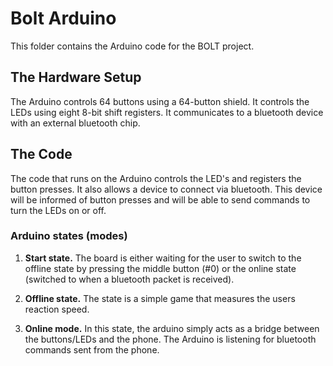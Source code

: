 # Bolt Arduino

This folder contains the Arduino code for the BOLT project.

## The Hardware Setup

The Arduino controls 64 buttons using a 64-button shield. It controls the LEDs using eight 8-bit shift registers. It communicates to a bluetooth device with an external bluetooth chip.

## The Code

The code that runs on the Arduino controls the LED's and registers the button presses. It also allows a device to connect via bluetooth. This device will be informed of button presses and will be able to send commands to turn the LEDs on or off.

### Arduino states (modes)

1. **Start state.** The board is either waiting for the user to switch to the offline state by pressing the middle button (#0) or the online state (switched to when a bluetooth packet is received).

2. **Offline state.** The state is a simple game that measures the users reaction speed.

3. **Online mode.** In this state, the arduino simply acts as a bridge between the buttons/LEDs and the phone. The Arduino is listening for bluetooth commands sent from the phone.
